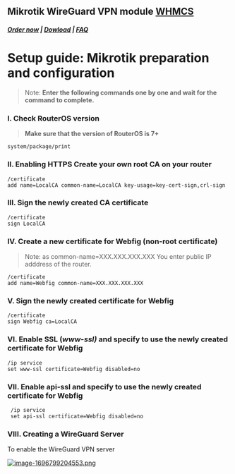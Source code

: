 ## Mikrotik WireGuard VPN module **[WHMCS](https://puqcloud.com/link.php?id=77)** 

#####  [Order now](https://puqcloud.com/index.php?rp=/store/whmcs-module-mikrotik-wireguard-vpn) | [Dowload](https://download.puqcloud.com/WHMCS/servers/PUQ_WHMCS-Mikrotik-WireGuard-VPN/) | [FAQ](https://faq.puqcloud.com/)

# Setup guide: Mikrotik preparation and configuration  

>Note: **Enter the following commands one by one and wait for the command to complete.**

### I. Check RouterOS version

>**Make sure that the version of RouterOS is 7+**
 
```shell
system/package/print 
```

### II. Enabling HTTPS Create your own root CA on your router

```
/certificate
add name=LocalCA common-name=LocalCA key-usage=key-cert-sign,crl-sign
```

### III. Sign the newly created CA certificate

```
/certificate
sign LocalCA
```  

### IV. Create a new certificate for Webfig (non-root certificate)

>Note: as common-name=XXX.XXX.XXX.XXX You enter public IP adddress of the router.

```
/certificate
add name=Webfig common-name=XXX.XXX.XXX.XXX
```  

### V. Sign the newly created certificate for Webfig

```
/certificate
sign Webfig ca=LocalCA 
```

### VI. Enable SSL (*www-ssl)* and specify to use the newly created certificate for Webfig

```
/ip service
set www-ssl certificate=Webfig disabled=no
```

### VII. Enable api-ssl and specify to use the newly created certificate for Webfig

```
 /ip service 
 set api-ssl certificate=Webfig disabled=no 
```

### VIII. Creating a WireGuard Server

To enable the WireGuard VPN server

[![image-1696799204553.png](https://doc.puq.info/uploads/images/gallery/2023-10/scaled-1680-/image-1696799204553.png)](https://doc.puq.info/uploads/images/gallery/2023-10/image-1696799204553.png)